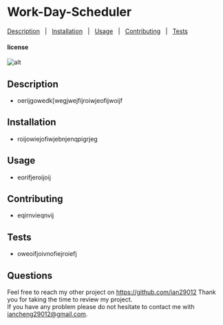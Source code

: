 
# Work-Day-Scheduler

[Description](#Description)  &nbsp; | &nbsp;  [Installation](#Installation)  &nbsp; | &nbsp;  [Usage](#Usage)  &nbsp; | &nbsp;  [Contributing](#Contributing)  &nbsp; | &nbsp;  [Tests](#Tests)  

#### license
![alt](https://img.shields.io/github/license/ian29012/Work-Day-Scheduler?style=for-the-badge)

## Description

* oerijgowedk[wegjwejfijroiwjeofijwoijf

## Installation

* roijowiejofiwjebnjenqpigrjeg

## Usage

* eorifjeroijoij

## Contributing

* eqirnvieqnvij

## Tests

* oweoifjoivnofiejroiefj

## Questions

Feel free to reach my other project on https://github.com/ian29012 
Thank you for taking the time to review my project.  
If you have any problem please do not hesitate to contact me with iancheng29012@gmail.com.